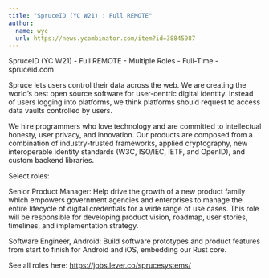 ```yaml
---
title: "SpruceID (YC W21) : Full REMOTE"
author:
  name: wyc
  url: https://news.ycombinator.com/item?id=38845987
---
```

SpruceID (YC W21) - Full REMOTE - Multiple Roles - Full-Time - spruceid.com

Spruce lets users control their data across the web. We are creating the world’s best open source software for user-centric digital identity. Instead of users logging into platforms, we think platforms should request to access data vaults controlled by users.

We hire programmers who love technology and are committed to intellectual honesty, user privacy, and innovation. Our products are composed from a combination of industry-trusted frameworks, applied cryptography, new interoperable identity standards (W3C, ISO&#x2F;IEC, IETF, and OpenID), and custom backend libraries.

Select roles:

Senior Product Manager: Help drive the growth of a new product family which empowers government agencies and enterprises to manage the entire lifecycle of digital credentials for a wide range of use cases. This role will be responsible for developing product vision, roadmap, user stories, timelines, and implementation strategy.

Software Engineer, Android: Build software prototypes and product features from start to finish for Android and iOS, embedding our Rust core.

See all roles here: <a href="https:&#x2F;&#x2F;jobs.lever.co&#x2F;sprucesystems&#x2F;" rel="nofollow">https:&#x2F;&#x2F;jobs.lever.co&#x2F;sprucesystems&#x2F;</a>
